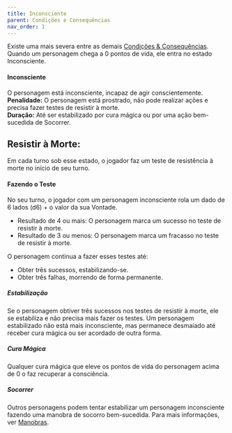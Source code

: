 ```yaml
---
title: Inconsciente
parent: Condições e Consequências
nav_order: 1
---
```

Existe uma mais severa entre as demais [Condições & Consequências](https://filipesoaresbranco-lab.github.io/low-fantasyd20/docs/Combate/Condições%20e%20Consequências.html). Quando um personagem chega a 0 pontos de vida, ele entra no estado Inconsciente.
#### Inconsciente
O personagem está inconsciente, incapaz de agir conscientemente. 
**Penalidade:** O personagem está prostrado, não pode realizar ações e precisa fazer testes de resistir à morte. <br>
**Duração:** Até ser estabilizado por cura mágica ou por uma ação bem-sucedida de Socorrer.

## Resistir à Morte:
Em cada turno sob esse estado, o jogador faz um teste de resistência à morte no início de seu turno.

#### Fazendo o Teste
No seu turno, o jogador com um personagem inconsciente rola um dado de 6 lados (d6) + o valor da sua Vontade.
- Resultado de 4 ou mais: O personagem marca um sucesso no teste de resistir à morte.
- Resultado de 3 ou menos: O personagem marca um fracasso no teste de resistir à morte.

O personagem continua a fazer esses testes até:
- Obter três sucessos, estabilizando-se.
- Obter três falhas, morrendo de forma permanente.

##### Estabilização
Se o personagem obtiver três sucessos nos testes de resistir à morte, ele se estabiliza e não precisa mais fazer os testes. Um personagem estabilizado não está mais inconsciente, mas permanece desmaiado até receber cura mágica ou ser acordado de outra forma.

##### Cura Mágica
Qualquer cura mágica que eleve os pontos de vida do personagem acima de 0 o faz recuperar a consciência.

##### Socorrer
Outros personagens podem tentar estabilizar um personagem inconsciente fazendo uma manobra de socorro bem-sucedida. Para mais informações, ver [Manobras](https://filipesoaresbranco-lab.github.io/low-fantasyd20/docs/Combate/Manobras.html).
